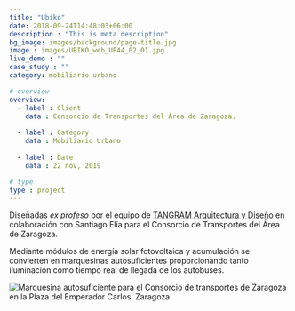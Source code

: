 ```yaml
---
title: "Ubiko"
date: 2018-09-24T14:48:03+06:00
description : "This is meta description"
bg_image: images/background/page-title.jpg
image : images/UBIKO_web_UP44_02_01.jpg
live_demo : ""
case_study : ""
category: mobiliario urbano

# overview
overview:
  - label : Client
    data : Consorcio de Transportes del Área de Zaragoza.
    
  - label : Category
    data : Mobiliario Urbano
        
  - label : Date
    data : 22 nov, 2019

# type
type : project
---
```


Diseñadas _ex profeso_ por el equipo de [TANGRAM Arquitectura y Diseño]() en colaboración con Santiago Elía para el Consorcio de Transportes del Área de Zaragoza.

Mediante módulos de energía solar fotovoltaica y acumulación se convierten en marquesinas autosuficientes proporcionando tanto iluminación como tiempo real de llegada de los autobuses.

![Marquesina autosuficiente para el Consorcio de transportes de Zaragoza en la Plaza del Emperador Carlos. Zaragoza.](/images/Marquesina-1.jpg "Marquesina autosuficiente, Plaza del Emperador Carlos. Zaragoza.")